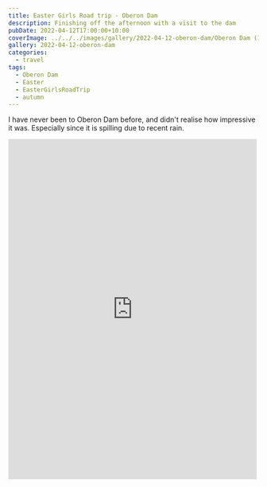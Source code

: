 ```yaml
---
title: Easter Girls Road trip - Oberon Dam
description: Finishing off the afternoon with a visit to the dam
pubDate: 2022-04-12T17:00:00+10:00
coverImage: ../../../images/gallery/2022-04-12-oberon-dam/Oberon Dam (13).jpeg
gallery: 2022-04-12-oberon-dam
categories:
  - travel
tags:
  - Oberon Dam
  - Easter
  - EasterGirlsRoadTrip
  - autumn
---
```


I have never been to Oberon Dam before, and didn't realise how impressive it was. Especially since it is spilling due to recent rain.

<iframe src="https://www.facebook.com/plugins/post.php?href=https%3A%2F%2Fwww.facebook.com%2Fchris1.tham%2Fposts%2Fpfbid022tKv7PyZBrkUqwiJGSypSjFw21jKFoAM2Thhkxwoo8VWND91w167eCakJBbPGuEXl&show_text=true&width=500" width="500" height="684" style="border:none;overflow:hidden" scrolling="no" frameborder="0" allowfullscreen="true" allow="autoplay; clipboard-write; encrypted-media; picture-in-picture; web-share"></iframe>
